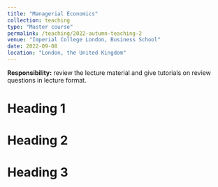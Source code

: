 ```yaml
---
title: "Managerial Economics"
collection: teaching
type: "Master course"
permalink: /teaching/2022-autumn-teaching-2
venue: "Imperial College London, Business School"
date: 2022-09-08
location: "London, the United Kingdom"
---
```


**Responsibility:** review the lecture material and give tutorials on review questions in lecture format.

Heading 1
======

Heading 2
======

Heading 3
======
